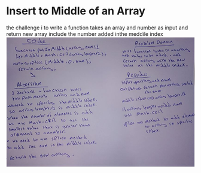 # Insert to Middle of an Array
the challenge i to write a function takes an array and number as input and return new array include the number added inthe meddile index
![solution](./array-insert-shift.JPG)

